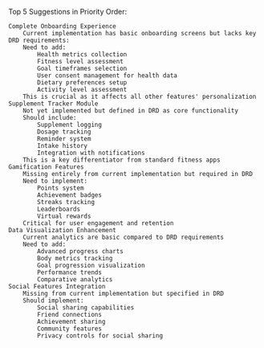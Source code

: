 Top 5 Suggestions in Priority Order:

    Complete Onboarding Experience
        Current implementation has basic onboarding screens but lacks key DRD requirements:
        Need to add:
            Health metrics collection
            Fitness level assessment
            Goal timeframes selection
            User consent management for health data
            Dietary preferences setup
            Activity level assessment
        This is crucial as it affects all other features' personalization
    Supplement Tracker Module
        Not yet implemented but defined in DRD as core functionality
        Should include:
            Supplement logging
            Dosage tracking
            Reminder system
            Intake history
            Integration with notifications
        This is a key differentiator from standard fitness apps
    Gamification Features
        Missing entirely from current implementation but required in DRD
        Need to implement:
            Points system
            Achievement badges
            Streaks tracking
            Leaderboards
            Virtual rewards
        Critical for user engagement and retention
    Data Visualization Enhancement
        Current analytics are basic compared to DRD requirements
        Need to add:
            Advanced progress charts
            Body metrics tracking
            Goal progression visualization
            Performance trends
            Comparative analytics
    Social Features Integration
        Missing from current implementation but specified in DRD
        Should implement:
            Social sharing capabilities
            Friend connections
            Achievement sharing
            Community features
            Privacy controls for social sharing
